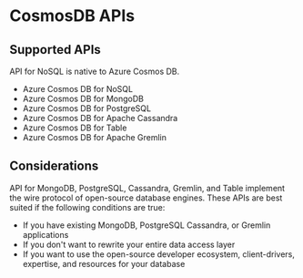 # CosmosDB APIs

## Supported APIs

API for NoSQL is native to Azure Cosmos DB.

* Azure Cosmos DB for NoSQL
* Azure Cosmos DB for MongoDB
* Azure Cosmos DB for PostgreSQL
* Azure Cosmos DB for Apache Cassandra
* Azure Cosmos DB for Table
* Azure Cosmos DB for Apache Gremlin

## Considerations

API for MongoDB, PostgreSQL, Cassandra, Gremlin, and Table implement the wire protocol of open-source database engines. These APIs are best suited if the following conditions are true:

* If you have existing MongoDB, PostgreSQL Cassandra, or Gremlin applications
* If you don't want to rewrite your entire data access layer
* If you want to use the open-source developer ecosystem, client-drivers, expertise, and resources for your database
